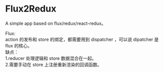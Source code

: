# Flux2Redux
A simple app based on flux/redux/react-redux。

Flux:<br/>
action 的发布和 store 的绑定，都需要用到 dispatcher ，可以说 dipatcher 是 flux 的核心。<br/>
缺点：<br/>
1.reducer 处理逻辑和 store 数据混合在一起。<br/>
2.需要手动在 store 上注册重新渲染的回调函数。<br/>
